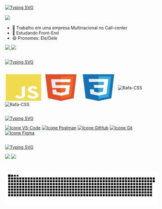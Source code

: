 [![Typing SVG](https://readme-typing-svg.demolab.com?font=Passion+One&weight=700&size=30&duration=2000&pause=200&color=288AB6&center=true&vCenter=true&width=435&lines=Ol%C3%A1!+me+chamo+Adrio+🤓;Sou+estudante+e+Dev+Jr.+⚙)](https://git.io/typing-svg)
<br><br>
<img src="https://user-images.githubusercontent.com/74038190/212284136-03988914-d899-44b4-b1d9-4eeccf656e44.gif" width="500">


- 🔭 Trabalho em uma empresa Multinacional no Call-center
- 💬 Estudando Front-End
- 😄 Pronomes: Ele/Dele

<div>
  <a href="https://github.com/rafaballerini">
  <img height="90px" src="https://github-readme-stats.vercel.app/api?username=AdrioRRosa&show_icons=true&theme=dark&include_all_commits=true&count_private=true"/>
  <img height="130px" src="https://github-readme-stats.vercel.app/api/top-langs/?username=AdrioRRosa&layout=compact&langs_count=16&theme=dark"/>
</div>

##
[![Typing SVG](https://readme-typing-svg.demolab.com?font=Passion+One&weight=700&size=30&duration=2000&pause=200&color=288AB6&center=true&vCenter=true&repeat=false&width=435&lines=Linguagens+em+que+eu+desenvolvo)](https://git.io/typing-svg)

<div style="display: inline_block"><br>
  <img align="center" alt="Rafa-Js" height="90" width="120"src="https://raw.githubusercontent.com/devicons/devicon/master/icons/javascript/javascript-plain.svg">
  <img align="center" alt="Rafa-HTML" height="90" width="120" src="https://raw.githubusercontent.com/devicons/devicon/master/icons/html5/html5-original.svg">
  <img align="center" alt="Rafa-CSS" height="90" width="120" src="https://raw.githubusercontent.com/devicons/devicon/master/icons/css3/css3-original.svg">
  <img align="center" alt="Rafa-CSS" height="90" width="120" src="https://cdn.jsdelivr.net/gh/devicons/devicon@latest/icons/java/java-original.svg" />
  <img align="center" alt="Rafa-CSS" height="90" width="120" src="https://cdn.jsdelivr.net/gh/devicons/devicon@latest/icons/mysql/mysql-original.svg" />
</div>


##
[![Typing SVG](https://readme-typing-svg.demolab.com?font=Passion+One&weight=700&size=30&duration=2000&pause=200&color=288AB6&repeat=false&width=435&lines=Dev-ops)](https://git.io/typing-svg)

[<img height="90" width="120" alt="Icone VS-Code" src="https://skillicons.dev/icons?i=vscode"/>](https://code.visualstudio.com)
[<img height="90" width="90" alt="Icone Postman" src="https://i.postimg.cc/QNyBTNVk/postman.png"/>](https://www.postman.com)
[<img height="90" width="120" alt="Icone GitHub" src="https://skillicons.dev/icons?i=github"/>](https://github.com/)
[<img height="90" width="120" alt="Icone Git" src="https://skillicons.dev/icons?i=git"/>](https://git-scm.com)
[<img height="90" width="120" alt="Icone Figma" src="https://skillicons.dev/icons?i=figma"/>](https://www.figma.com)

##
[![Typing SVG](https://readme-typing-svg.demolab.com?font=Passion+One&weight=700&size=30&duration=2000&pause=200&color=288AB6&repeat=false&width=435&lines=Rede-Social)](https://git.io/typing-svg)

<a href="#" target="_blank"><img src="https://img.shields.io/badge/Discord-7289DA?style=for-the-badge&logo=discord&logoColor=white" target="_blank"></a> 
<a href="www.linkedin.com/in/adrio-rosa" target="_blank"><img src="https://img.shields.io/badge/-LinkedIn-%230077B5?style=for-the-badge&logo=linkedin&logoColor=white" target="_blank"></a> 
#
<div>
  <img alt="github contribution grid snake animation" src="https://raw.githubusercontent.com/AdrioRRosa/AdrioRRosa/output/github-contribution-grid-snake.svg">
</div>
